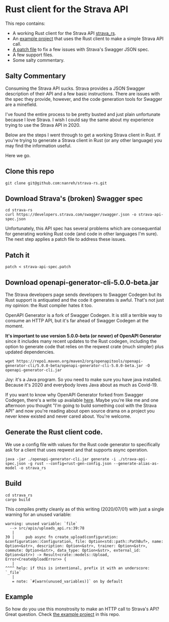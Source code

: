 
# Rust client for the Strava API

This repo contains:
* A working Rust client for the Strava API [strava_rs](./strava_rs).
* An [example project](./example_project) that uses the Rust client to make a simple Strava API call.
* [A patch file](./strava-api-spec.patch) to fix a few issues with Strava's Swagger JSON spec.
* A few support files.
* Some salty commentary.

## Salty Commentary
Consuming the Strava API sucks. Strava provides a JSON Swagger description of their API and a few basic instructions. There are issues with the spec they provide, however, and the code generation tools for Swagger are a minefield.

I've found the entire process to be pretty busted and just plain unfortunate because I love Strava. I wish I could say the same about my experience trying to use the Strava API in 2020.

Below are the steps I went through to get a working Strava client in Rust. If you're trying to generate a Strava client in Rust (or any other language) you may find the information useful.

Here we go.

## Clone this repo
```
git clone git@github.com:nanreh/strava-rs.git
```

## Download Strava's (broken) Swagger spec
```
cd strava-rs
curl https://developers.strava.com/swagger/swagger.json -o strava-api-spec.json
```

Unfortunately, this API spec has several problems which are consequential for generating working Rust code (and code in other languages I'm sure). The next step applies a patch file to address these issues.

## Patch it
```
patch < strava-api-spec.patch
```

## Download openapi-generator-cli-5.0.0-beta.jar

The Strava developers page sends developers to Swagger Codegen but its Rust support is antiquated and the code it generates is awful. That's not just my opinion: the Rust compiler hates it too.

OpenAPI Generator is a fork of Swagger Codegen. It is still a terrible way to consume an HTTP API, but it's far ahead of Swagger Codegen at the moment.

**It's important to use version 5.0.0-beta (or newer) of OpenAPI Generator** since it includes many recent updates to the Rust codegen, including the option to generate code that relies on the reqwest crate (much simpler) plus updated dependencies.

```
wget https://repo1.maven.org/maven2/org/openapitools/openapi-generator-cli/5.0.0-beta/openapi-generator-cli-5.0.0-beta.jar -O openapi-generator-cli.jar
```

Joy: it's a Java program. So you need to make sure you have java installed. Because it's 2020 and everybody loves Java about as much as Covid-19.

If you want to know why OpenAPI Generator forked from Swagger Codegen, there's a write up available [here](https://github.com/OpenAPITools/openapi-generator/blob/master/docs/qna.md). Maybe you're like me and one afternoon you thought "I'm going to build something cool with the Strava API" and now you're reading about open source drama on a project you never knew existed and never cared about. You're welcome.

## Generate the Rust client code.

We use a config file with values for the Rust code generator to specifically ask for a client that uses reqwest and that supports async operation.
```
java -jar ./openapi-generator-cli.jar generate -i ./strava-api-spec.json -g rust --config=rust-gen-config.json --generate-alias-as-model -o strava_rs
```

## Build
```
cd strava_rs
cargo build
```

This compiles pretty cleanly as of this writing (2020/07/01) with just a single warning for an unused variable:
```
warning: unused variable: `file`
  --> src/apis/uploads_api.rs:39:78
   |
39 |     pub async fn create_upload(configuration: &configuration::Configuration, file: Option<std::path::PathBuf>, name: Option<&str>, description: Option<&str>, trainer: Option<&str>, commute: Option<&str>, data_type: Option<&str>, external_id: Option<&str>) -> Result<crate::models::Upload, Error<CreateUploadError>> {
   |                                                                              ^^^^ help: if this is intentional, prefix it with an underscore: `_file`
   |
   = note: `#[warn(unused_variables)]` on by default
```

## Example

So how do you use this monstrosity to make an HTTP call to Strava's API? Great question. Check [the example project](./example_project) in this repo.